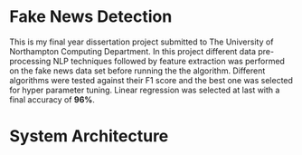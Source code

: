 # Fake News Detection 

This is my final year dissertation project submitted to The University of Northampton Computing Department.  In this project different data pre-processing NLP techniques followed by feature extraction was performed on the fake news data set before running the the algorithm. Different algorithms were tested against their F1 score and the best one was selected for hyper parameter tuning. Linear regression was selected at last with a final accuracy of **96%**.


# System Architecture 
